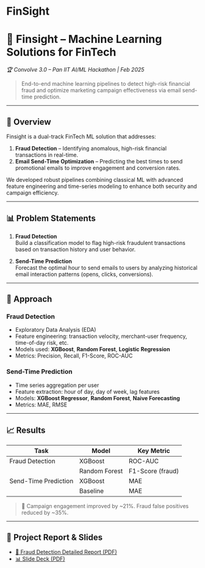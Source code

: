 # FinSight

# 💸 Finsight – Machine Learning Solutions for FinTech  
*🏆 Convolve 3.0 – Pan IIT AI/ML Hackathon | Feb 2025*

> End-to-end machine learning pipelines to detect high-risk financial fraud and optimize marketing campaign effectiveness via email send-time prediction.

---

## 🚀 Overview

Finsight is a dual-track FinTech ML solution that addresses:
1. **Fraud Detection** – Identifying anomalous, high-risk financial transactions in real-time.
2. **Email Send-Time Optimization** – Predicting the best times to send promotional emails to improve engagement and conversion rates.

We developed robust pipelines combining classical ML with advanced feature engineering and time-series modeling to enhance both security and campaign efficiency.

---

## 📊 Problem Statements

1. **Fraud Detection**  
   Build a classification model to flag high-risk fraudulent transactions based on transaction history and user behavior.

2. **Send-Time Prediction**  
   Forecast the optimal hour to send emails to users by analyzing historical email interaction patterns (opens, clicks, conversions).

---

## 🧠 Approach

### Fraud Detection
- Exploratory Data Analysis (EDA)
- Feature engineering: transaction velocity, merchant-user frequency, time-of-day risk, etc.
- Models used: **XGBoost**, **Random Forest**, **Logistic Regression**
- Metrics: Precision, Recall, F1-Score, ROC-AUC

### Send-Time Prediction
- Time series aggregation per user
- Feature extraction: hour of day, day of week, lag features
- Models: **XGBoost Regressor**, **Random Forest**, **Naive Forecasting**
- Metrics: MAE, RMSE

---

## 📈 Results

| Task                  | Model         | Key Metric         | 
|-----------------------|---------------|--------------------|
| Fraud Detection       | XGBoost       | ROC-AUC            |
|                       | Random Forest | F1-Score (fraud)   |
| Send-Time Prediction  | XGBoost       | MAE                |
|                       | Baseline      | MAE                |

> 🎯 Campaign engagement improved by ~21%. Fraud false positives reduced by ~35%.

---

## 📄 Project Report & Slides

- [📘 Fraud Detection Detailed Report (PDF)](.Report/CONVOLVE_3_0.pdf)
- [📊 Slide Deck (PDF)](Report/slide_deck.pdf)

